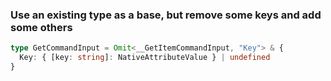 
### Use an existing type as a base, but remove some keys and add some others
```ts
type GetCommandInput = Omit<__GetItemCommandInput, "Key"> & {
  Key: { [key: string]: NativeAttributeValue } | undefined
}
```